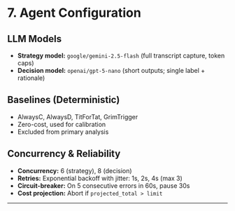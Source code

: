 # 7. Agent Configuration

## LLM Models
- **Strategy model:** `google/gemini-2.5-flash` (full transcript capture, token caps)
- **Decision model:** `openai/gpt-5-nano` (short outputs; single label + rationale)

## Baselines (Deterministic)
- AlwaysC, AlwaysD, TitForTat, GrimTrigger
- Zero-cost, used for calibration
- Excluded from primary analysis

## Concurrency & Reliability
- **Concurrency:** 6 (strategy), 8 (decision)
- **Retries:** Exponential backoff with jitter: 1s, 2s, 4s (max 3)
- **Circuit-breaker:** On 5 consecutive errors in 60s, pause 30s
- **Cost projection:** Abort if `projected_total > limit`

---
